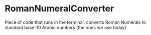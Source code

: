 # RomanNumeralConverter
Piece of code that runs in the terminal, converts Roman Numerals to standard base-10 Arabic numbers (the ones we use today) 
